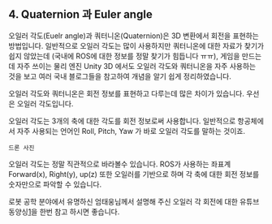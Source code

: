 ## 4. Quaternion 과 Euler angle

오일러 각도(Euelr angle)과 쿼터니온(Quaternion)은 3D 변환에서 회전을 표현하는 방법입니다.
일반적으로 오일러 각도는 많이 사용하지만 쿼터니온에 대한 자료가 찾기가 쉽지 않았는데 (국내에 ROS에 대한 정보를 정말 찾기가 힘듭니다 ㅠㅠ), 게임을 만드는데 자주 쓰이는 물리 엔진 Unity 3D 에서도 오일러 각도와 쿼터니온을 자주 사용하는 것을 보고 여러 국내 블로그들을 참고하여 개념을 알기 쉽게 정리하였습니다.

오일러 각도와 쿼터니온은 회전 정보를 표현하고 다루는데 많은 차이가 있습니다.
우선은 오일러 각도입니다.

오일러 각도는 3개의 축에 대한 각도를 회전 정보로써 사용합니다.
일반적으로 항공체에서 자주 사용되는 언어인 Roll, Pitch, Yaw 가 바로 오일러 각도를 말하는 것이죠.

```
드론 사진
```

오일러 각도는 정말 직관적으로 바라볼수 있습니다. ROS가 사용하는 좌표계 Forward(x), Right(y), up(z) 또한 오일러를 기반으로 하며 각 축에 대한 회전 정보를 숫자만으로 파악할 수 있습니다.


로봇 공학 분야에서 유명하신 엄태웅님께서 설명해 주신 오일러 각 회전에 대한 유튜브 동양싱[1]을 한번 참고 하시면 좋습니다.







[1]: https://www.youtube.com/watch?v=Lbkq8pEOFK0 

